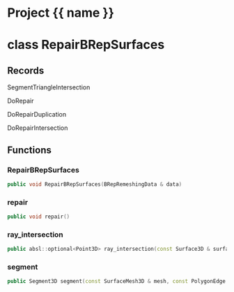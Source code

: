 <script setup>
import {useRoute} from 'vitepress'
const {path} = useRoute()
const tokens = path.split('/')
const words = tokens[2].split('-');
for (let i = 0; i < words.length; i++) {
    words[i] = words[i].charAt(0).toUpperCase() + words[i].slice(1);
    words[i] = words[i].replace('geode', 'Geode')
}
const name = words.join('-');
</script>
# Project {{ name }}

# class RepairBRepSurfaces


## Records

SegmentTriangleIntersection

DoRepair

DoRepairDuplication

DoRepairIntersection



## Functions

### RepairBRepSurfaces

```cpp
public void RepairBRepSurfaces(BRepRemeshingData & data)
```


### repair

```cpp
public void repair()
```


### ray_intersection

```cpp
public absl::optional<Point3D> ray_intersection(const Surface3D & surface, const TriangulatedSurface3D & input_mesh, const Vector3D & direction, const Point3D & origin)
```


### segment

```cpp
public Segment3D segment(const SurfaceMesh3D & mesh, const PolygonEdge & edge)
```




